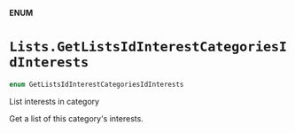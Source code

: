 **ENUM**

# `Lists.GetListsIdInterestCategoriesIdInterests`

```swift
enum GetListsIdInterestCategoriesIdInterests
```

List interests in category

Get a list of this category's interests.
